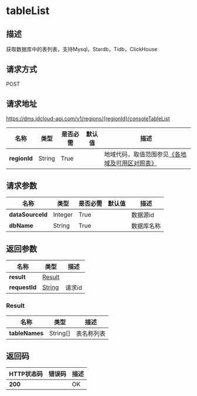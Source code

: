 # tableList


## 描述
获取数据库中的表列表，支持Mysql，Stardb，Tidb，ClickHouse

## 请求方式
POST

## 请求地址
https://dms.jdcloud-api.com/v1/regions/{regionId}/consoleTableList

|名称|类型|是否必需|默认值|描述|
|---|---|---|---|---|
|**regionId**|String|True| |地域代码，取值范围参见[《各地域及可用区对照表》](../Enum-Definitions/Regions-AZ.md)|

## 请求参数
|名称|类型|是否必需|默认值|描述|
|---|---|---|---|---|
|**dataSourceId**|Integer|True| |数据源id|
|**dbName**|String|True| |数据库名称|


## 返回参数
|名称|类型|描述|
|---|---|---|
|**result**|[Result](tablelist#result)| |
|**requestId**|[String](tablelist#result)|请求id|

### <div id="result">Result</div>
|名称|类型|描述|
|---|---|---|
|**tableNames**|String[]|表名称列表|

## 返回码
|HTTP状态码|错误码|描述|
|---|---|---|
|**200**||OK|
